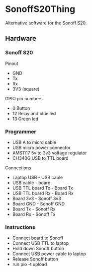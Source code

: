 # SonoffS20Thing
Alternative software for the Sonoff S20.

## Hardware
### Sonoff S20
Pinout 
- GND
- Tx
- Rx
- 3V3 (square)

GPIO pin numbers
-  0 Button
- 12 Relay and blue led
- 13 Green led

### Programmer
- USB A to micro cable
- USB micro power connector
- AMS1117 5v to 3v3 voltage regulator
- CH340G USB to TTL board

Connections
- Laptop USB - USB cable
- USB cable - board
- USB TTL board Tx - Board Tx
- USB TTL board Rx - Board Rx
- Board 3v3 - Sonoff 3v3
- Board GND - Sonoff GND
- Board Tx - Sonoff Rx
- Board Rx - Sonoff Tx

### Instructions
- Connect board to Sonoff
- Connect USB TTL to laptop
- Hold down Sonoff button
- Connect USB power cable to laptop
- Release Sonoff button
- run pio -t upload
